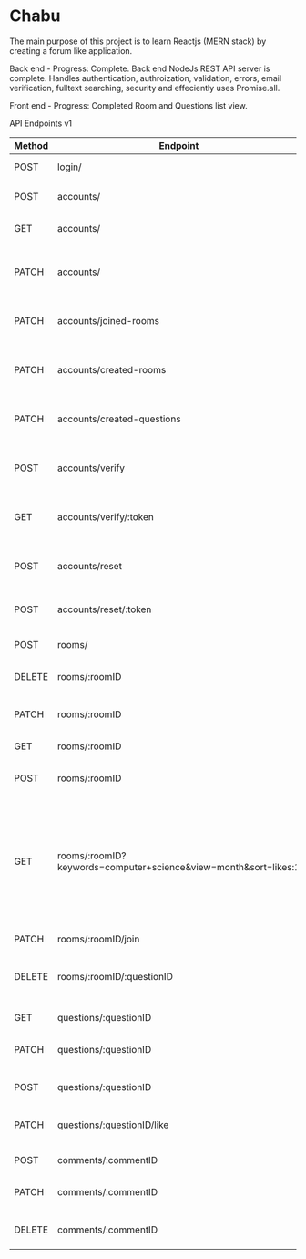 # Chabu

The main purpose of this project is to learn Reactjs (MERN stack) by creating a forum like application.

Back end - Progress: Complete.
Back end NodeJs REST API server is complete. Handles authentication, authroization, validation, errors, email verification,
fulltext searching, security and effeciently uses Promise.all.

Front end - Progress: Completed Room and Questions list view.

API Endpoints v1

| Method | Endpoint                                                        | Description                                                                                                  |
| ------ | --------------------------------------------------------------- | ------------------------------------------------------------------------------------------------------------ |
| POST   | login/                                                          | authenticate account                                                                                         |
|        |                                                                 |                                                                                                              |
| POST   | accounts/                                                       | create new account                                                                                           |
| GET    | accounts/                                                       | get current account settings                                                                                 |
| PATCH  | accounts/                                                       | update current account settings                                                                              |
| PATCH  | accounts/joined-rooms                                           | get all joined rooms of user                                                                                 |
| PATCH  | accounts/created-rooms                                          | get all created rooms of user                                                                                |
| PATCH  | accounts/created-questions                                      | get all created quesitons of user                                                                            |
| POST   | accounts/verify                                                 | send email verification to current account                                                                   |
| GET    | accounts/verify/:token                                          | add verified email to current account                                                                        |
| POST   | accounts/reset                                                  | send email containing password reset link                                                                    |
| POST   | accounts/reset/:token                                           | reset account password                                                                                       |
|        |                                                                 |                                                                                                              |
| POST   | rooms/                                                          | create new room                                                                                              |
| DELETE | rooms/:roomID                                                   | delete specific room                                                                                         |
| PATCH  | rooms/:roomID                                                   | update specific room                                                                                         |
| GET    | rooms/:roomID                                                   | get specific room                                                                                            |
| POST   | rooms/:roomID                                                   | create new question in a room                                                                                |
| GET    | rooms/:roomID?keywords=computer+science&view=month&sort=likes:1 | filter and sort questions within room by keywords in title, view by week or month, sort results by any field |
| PATCH  | rooms/:roomID/join                                              | join or leave a room                                                                                         |
| DELETE | rooms/:roomID/:questionID                                       | delete specific question from a room                                                                         |
|        |                                                                 |                                                                                                              |
| GET    | questions/:questionID                                           | get specific question                                                                                        |
| PATCH  | questions/:questionID                                           | update specific question                                                                                     |
| POST   | questions/:questionID                                           | create new comment on question                                                                               |
| PATCH  | questions/:questionID/like                                      | like or unlike a question                                                                                    |
|        |                                                                 |                                                                                                              |
| POST   | comments/:commentID                                             | reply to a comment                                                                                           |
| PATCH  | comments/:commentID                                             | update specific comment                                                                                      |
| DELETE | comments/:commentID                                             | delete specific comment                                                                                      |
